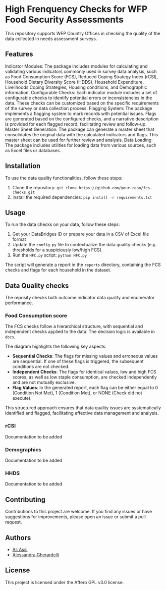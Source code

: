 # High Frenquency Checks for WFP Food Security Assessments

This repository supports WFP Country Offices in checking the quality of the data collected in needs assessment surveys. 


## Features

Indicator Modules: The package includes modules for calculating and validating various indicators commonly used in survey data analysis, such as Food Consumption Score (FCS), Reduced Coping Strategy Index (rCSI), Household Dietary Diversity Score (HDDS), Household Expenditure, Livelihoods Coping Strategies, Housing conditions, and Demographic information.
Configurable Checks: Each indicator module includes a set of configurable checks to identify potential errors or inconsistencies in the data. These checks can be customized based on the specific requirements of the survey or data collection process.
Flagging System: The package implements a flagging system to mark records with potential issues. Flags are generated based on the configured checks, and a narrative description is provided for each flagged record, facilitating review and follow-up.
Master Sheet Generation: The package can generate a master sheet that consolidates the original data with the calculated indicators and flags. This master sheet can be used for further review and analysis.
Data Loading: The package includes utilities for loading data from various sources, such as Excel files or databases.

## Installation

To use the data quality functionalities, follow these steps:

1. Clone the repository: `git clone https://github.com/your-repo/fcs-checks.git`
2. Install the required dependencies: `pip install -r requirements.txt`

## Usage

To run the data checks on your data, follow these steps:

1. Get your DataBridges ID or prepare your data in a CSV of Excel file format
2. Update the `config.py` file to contextualize the data quality checks (e.g. thresholds for a suspiciously low/high FCS).
3. Run the `HFC.py` script: `python HFC.py`

The script will generate a report in the `reports` directory, containing the FCS checks and flags for each household in the dataset.

## Data Quality checks
The reposity checks both outcome indicator data quality  and enumerator performance. 

### Food Consumption score
The FCS checks follow a hierarchical structure, with sequential and independent checks applied to the data. The decision logic is available in ```docs```.

The diagram highlights the following key aspects:

- **Sequential Checks**: The flags for missing values and erroneous values are sequential. If one of these flags is triggered, the subsequent conditions are not checked.
- **Independent Checks**: The flags for identical values, low and high FCS scores, as well as low staple consumption, are checked independently and are not mutually exclusive.
- **Flag Values**: In the generated report, each flag can be either equal to 0 (Condition Not Met), 1 (Condition Met), or NONE (Check did not execute).

This structured approach ensures that data quality issues are systematically identified and flagged, facilitating effective data management and analysis.

### rCSI
Documentation to be added

### Demographics
Documentation to be added

### HHDS
Documentation to be added


## Contributing

Contributions to this project are welcome. If you find any issues or have suggestions for improvements, please open an issue or submit a pull request.


## Authors
- [Ali Assi](https://github.com/AssiALi16)
- [Alessandra Gherardelli](https://github.com/AlexGherardelli)

## License

This project is licensed under the Affero GPL v3.0 license.
